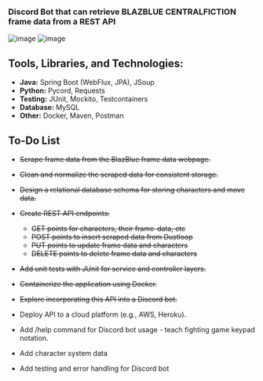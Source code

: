 ### Discord Bot that can retrieve BLAZBLUE CENTRALFICTION frame data from a REST API
![image](https://github.com/user-attachments/assets/4710a97f-ec07-456b-b2f3-075113a57100)
![image](https://github.com/user-attachments/assets/74780774-bbd2-4e5a-804d-a870fa5262bd)

## Tools, Libraries, and Technologies:
- **Java:** Spring Boot (WebFlux, JPA), JSoup  
- **Python:** Pycord, Requests  
- **Testing:** JUnit, Mockito, Testcontainers  
- **Database:** MySQL  
- **Other:** Docker, Maven, Postman  

## To-Do List

* ~~Scrape frame data from the BlazBlue frame data webpage.~~
 
* ~~Clean and normalize the scraped data for consistent storage.~~
 
* ~~Design a relational database schema for storing characters and move data.~~
 
* ~~Create REST API endpoints:~~
 
   *  ~~GET points for characters, their frame-data, etc~~
   *  ~~POST points to insert scraped data from Dustloop~~
   *  ~~PUT points to update frame data and characters~~
   *  ~~DELETE points to delete frame data and characters~~
        
* ~~Add unit tests with JUnit for service and controller layers.~~
 
* ~~Containerize the application using Docker.~~

* ~~Explore incorporating this API into a Discord bot.~~
   
* Deploy API to a cloud platform (e.g., AWS, Heroku).
   
* Add /help command for Discord bot usage - teach fighting game keypad notation.

* Add character system data

* Add testing and error handling for Discord bot
  
